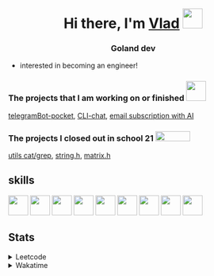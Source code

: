 <h1 align="center">Hi there, I'm <a href="https://t.me/N0gameNol1fee" target="_blank">Vlad</a> 
<img src="https://github.com/blackcater/blackcater/raw/main/images/Hi.gif" height="40"/></h1>
<h3 align="center">Goland dev</h3>

- interested in becoming an engineer!

<div>
 <h3>The projects that I am working on or finished <img height="40" width="40" src="https://cdn.simpleicons.org/go/sapphirine title = go">  </h3>
 <a href="https://github.com/Nol1feee/telegramBot-pocket">telegramBot-pocket</a>,
 <a href="https://github.com/Nol1feee/CLI-chat">CLI-chat</a>,
 <a href="https://github.com/Nol1feee/email-subscription-with-AI">email subscription with AI</a>
</div>

<div>
<h3>The projects I closed out in school 21 <img height="20" width="70" src="https://upload.wikimedia.org/wikipedia/commons/9/9b/Sberbank_Logo_2020.svg"> </h3>
<a href="https://github.com/Nol1feee/s21_grep-cat">utils cat/grep</a>,
<a href="https://github.com/Nol1feee/s21_string">string.h</a>, 
<a href="https://github.com/Nol1feee/s21_matrix">matrix.h</a>
</div>

<div>
 <h2>skills</h2>
<img height="40" width="40" src="https://cdn.simpleicons.org/go/sapphirine title = go"> 
<img height="40" width="40" src="https://cdn.simpleicons.org/docker/sapphirine title = docker">
<img height="40" width="40" src="https://cdn.simpleicons.org/PostgreSQL/sapphirine title = postgres"/>
<img height="40" width="40" src="https://cdn.simpleicons.org/git/sapphirine title = git"/>
<img height="40" width="40" src="https://cdn.simpleicons.org/gitlab/sapphirine title = gitlab"/>
<img height="40" width="40" src="https://cdn.simpleicons.org/swagger/sapphirine title = swagger"/>
<img height="40" width="40" src="https://cdn.simpleicons.org/gin/sapphirine title = gin"/>
<img height="40" width="40" src="https://cdn.simpleicons.org/gnubash/sapphirine title = bash"/>
<img height="40" width="40" src="https://cdn.simpleicons.org/C/sapphirine title = c"/> 
</div>

<h2>Stats</h2>
<details><summary>Leetcode</summary>

[![Nol1fe LeetCode stats](https://leetcode-stats-six.vercel.app/api?username=Nol1feee&theme=dark)](https://leetcode.com/Nol1feee/)
</details>

<details><summary>Wakatime</summary>
 
<!--START_SECTION:waka-->
📊 **This Week I Spent My Time On** 

```text
💬 Programming Languages: 
Go                       1 hr 31 mins        ██████████████░░░░░░░░░░░   54.44 % 
Makefile                 35 mins             █████░░░░░░░░░░░░░░░░░░░░   21.26 % 
Protocol Buffer          11 mins             ██░░░░░░░░░░░░░░░░░░░░░░░   07.10 % 
JSON                     10 mins             ██░░░░░░░░░░░░░░░░░░░░░░░   06.04 % 
Docker                   8 mins              █░░░░░░░░░░░░░░░░░░░░░░░░   05.34 % 

🐱‍💻 Projects: 
CLI-chat                 2 hrs 8 mins        ███████████████████░░░░░░   76.77 % 
microservices_course     29 mins             ████░░░░░░░░░░░░░░░░░░░░░   17.46 % 
telegramBot-pocket       9 mins              █░░░░░░░░░░░░░░░░░░░░░░░░   05.77 % 

💻 Operating System: 
Mac                      2 hrs 47 mins       █████████████████████████   100.00 % 
```


 Last Updated on 13/12/2023 01:07:27 UTC
<!--END_SECTION:waka-->
</details>
